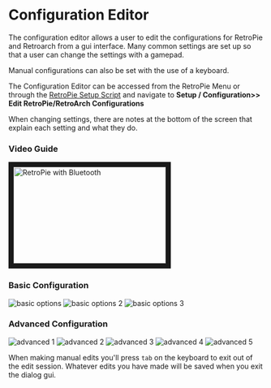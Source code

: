 # Configuration Editor

The configuration editor allows a user to edit the configurations for RetroPie and Retroarch from a gui interface. Many common settings are set up so that a user can change the settings with a gamepad.

Manual configurations can also be set with the use of a keyboard.

The Configuration Editor can be accessed from the RetroPie Menu or through the [RetroPie Setup Script](Updating-RetroPie) and navigate to **Setup / Configuration>> Edit RetroPie/RetroArch Configurations**

When changing settings, there are notes at the bottom of the screen that explain each setting and what they do. 
  
  
### Video Guide  
<a href="https://www.youtube.com/watch?v=rt2v-xCTDM0
" target="_new"><img src="https://i.ytimg.com/vi_webp/rt2v-xCTDM0/mqdefault.webp" 
alt="RetroPie with Bluetooth" width="300" height="190" border="10" /></a>  
  

### Basic Configuration

![basic options](https://cloud.githubusercontent.com/assets/10035308/14335301/6eade1ca-fc17-11e5-85dd-55e9d4264fae.PNG)
![basic options 2](https://cloud.githubusercontent.com/assets/10035308/14335297/6eab3bc8-fc17-11e5-8bf6-1230f67be4dc.PNG)
![basic options 3](https://cloud.githubusercontent.com/assets/10035308/14335298/6eac41da-fc17-11e5-8ffb-6ff208aedc31.PNG)

### Advanced Configuration

![advanced 1](https://cloud.githubusercontent.com/assets/10035308/14335300/6ead0dae-fc17-11e5-9330-f2e41f387036.PNG)
![advanced 2](https://cloud.githubusercontent.com/assets/10035308/14335302/6eb5cd2c-fc17-11e5-93a6-9689db057804.PNG)
![advanced 3](https://cloud.githubusercontent.com/assets/10035308/14335303/6eb89b9c-fc17-11e5-9631-7a64b5c53f41.PNG)
![advanced 4](https://cloud.githubusercontent.com/assets/10035308/14335299/6eacc308-fc17-11e5-8f52-cd86183ec21b.PNG)
![advanced 5](https://cloud.githubusercontent.com/assets/10035308/14335296/6ea96ac8-fc17-11e5-81d7-e737c7290e41.PNG)

When making manual edits you'll press `tab` on the keyboard to exit out of the edit session. Whatever edits you have made will be saved when you exit the dialog gui.
